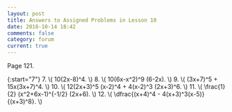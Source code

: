 ```yaml
---
layout: post
title: Answers to Assigned Problems in Lesson 10
date: 2018-10-14 18:42
comments: false
category: forum
current: true
---
```


Page 121.

{:start="7"}
7. \\( 10(2x-8)^4. \\)
8. \\( 10(6x-x^2)^9 (6-2x). \\)
9. \\( (3x+7)^5 + 15x(3x+7)^4. \\)
10. \\( 12(2x+3)^5 (x-2)^4 + 4(x-2)^3 (2x+3)^6. \\)
11. \\( \frac{1}{2} (x^2+6x-1)^{-1/2} (2x+6). \\)
12. \\( \dfrac{(x+4)^4 - 4(x+3)^3(x-5)}{(x+3)^8}. \\)
